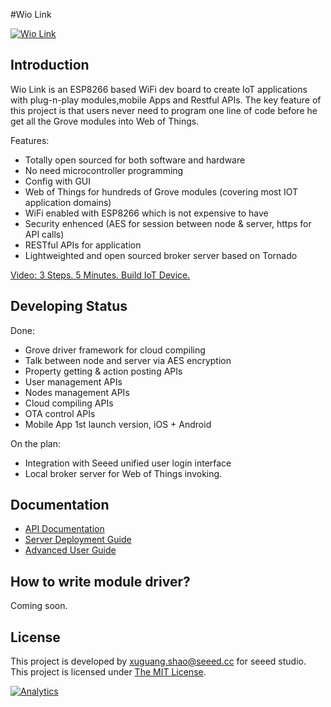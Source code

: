 #Wio Link




[![Wio Link](http://www.seeedstudio.com/wiki/images/c/ce/Wio-link-111.jpeg)](http://iot.seeed.cc)


## Introduction
Wio Link is an ESP8266 based WiFi dev board to create IoT applications with plug-n-play modules,mobile Apps and Restful APIs. The key feature of this project is that users never need to program one line of code before he get all the Grove modules into Web of Things. 

Features:

* Totally open sourced for both software and hardware
* No need microcontroller programming
* Config with GUI
* Web of Things for hundreds of Grove modules (covering most IOT application domains)
* WiFi enabled with ESP8266 which is not expensive to have
* Security enhenced (AES for session between node & server, https for API calls)
* RESTful APIs for application 
* Lightweighted and open sourced broker server based on Tornado


[Video: 3 Steps. 5 Minutes. Build IoT Device.](https://www.youtube.com/watch?v=P_SO_a6X-y0#action=share)




## Developing Status

Done:

* Grove driver framework for cloud compiling
* Talk between node and server via AES encryption
* Property getting & action posting APIs
* User management APIs
* Nodes management APIs
* Cloud compiling APIs
* OTA control APIs
* Mobile App 1st launch version, iOS + Android

On the plan:

* Integration with Seeed unified user login interface
* Local broker server for Web of Things invoking.


## Documentation

* [API Documentation](https://github.com/Seeed-Studio/Wio_Link/wiki/API%20Documentation)
* [Server Deployment Guide](https://github.com/Seeed-Studio/Wio_Link/wiki/Server%20Deployment%20Guide)
* [Advanced User Guide](https://github.com/Seeed-Studio/Wio_Link/wiki/Advanced%20User%20Guide)


## How to write module driver? 

Coming soon.

## License

This project is developed by <xuguang.shao@seeed.cc> for seeed studio. This project is licensed under [The MIT License](http://opensource.org/licenses/mit-license.php). 

[![Analytics](https://ga-beacon.appspot.com/UA-46589105-3/Wio_Link)](https://github.com/igrigorik/ga-beacon)